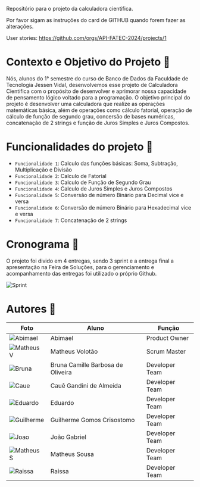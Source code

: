 Repositório para o projeto da calculadora cientifica. 


Por favor sigam as instruções do card de GITHUB quando forem fazer as alterações.


User stories: 
https://github.com/orgs/API-FATEC-2024/projects/1

# Contexto e Objetivo do Projeto 🎯

Nós, alunos do 1° semestre do curso de Banco de Dados da Faculdade de Tecnologia Jessen Vidal, desenvolvemos esse projeto de Calculadora Científica com o propósito de desenvolver e aprimorar nossa capacidade de pensamento lógico voltado para a programação. O objetivo principal do projeto é desenvolver uma calculadora que realize as operações matemáticas básica, além de operações como cálculo fatorial, operação de cálculo de função de segundo grau, concersão de bases numéricas, concatenação de 2 strings e função de Juros Simples e Juros Compostos. 

# Funcionalidades do projeto 🔨

- `Funcionalidade 1`: Calculo das funções básicas: Soma, Subtração, Multiplicação e Divisão
- `Funcionalidade 2`: Calculo de Fatorial
- `Funcionalidade 3`: Calculo de Função de Segundo Grau
- `Funcionalidade 4`: Calculo de Juros Simples e Juros Compostos
- `Funcionalidade 5`: Conversão de número Binário para Decimal vice e versa
- `Funcionalidade 6`: Conversão de número Binário para Hexadecimal vice e versa
- `Funcionalidade 7`: Concatenação de 2 strings

# Cronograma 📅 

O projeto foi divido em 4 entregas, sendo 3 sprint e a entrega final a apresentação na Feira de Soluções, para o gerenciamento e acompanhamento das entregas foi utilizado o próprio Github.

![Sprint](https://github.com/API-FATEC-2024/Calculadora_Cientifica/blob/main/Documentacao/images/Sprint%20Atualizada.png)

# Autores 📃
| Foto | Aluno | Função                                                                                                  |
|-|-|-|
| ![Abimael](https://github.com/API-FATEC-2024/Calculadora_Cientifica/blob/main/Documentacao/images/Abimael%20Foto.jpg) | Abimael | Product Owner |
| ![Matheus V](https://github.com/API-FATEC-2024/Calculadora_Cientifica/blob/main/Documentacao/images/Matheus%20Volotao%20Foto.jpg) | Matheus Volotão | Scrum Master |
| ![Bruna](https://github.com/API-FATEC-2024/Calculadora_Cientifica/blob/main/Documentacao/images/Bruna%20Foto.jpg) | Bruna Camille Barbosa de Oliveira | Developer Team |
| ![Caue](https://github.com/API-FATEC-2024/Calculadora_Cientifica/blob/main/Documentacao/images/Caue%20Foto.jpg) | Cauê Gandini de Almeida | Developer Team |
| ![Eduardo](https://github.com/API-FATEC-2024/Calculadora_Cientifica/blob/main/Documentacao/images/Eduardo%20Foto.jpg) | Eduardo | Developer Team |
| ![Guilherme](https://github.com/API-FATEC-2024/Calculadora_Cientifica/blob/main/Documentacao/images/Guilherme%20Foto.jpg) | Guilherme Gomos Crisostomo | Developer Team |
| ![Joao](https://github.com/API-FATEC-2024/Calculadora_Cientifica/blob/main/Documentacao/images/Joao%20Foto.jpg) | João Gabriel | Developer Team | 
| ![Matheus S](https://github.com/API-FATEC-2024/Calculadora_Cientifica/blob/main/Documentacao/images/Matheus%20Souza%20Foto.jpg) | Matheus Sousa | Developer Team |
| ![Raissa](https://github.com/API-FATEC-2024/Calculadora_Cientifica/blob/main/Documentacao/images/Raissa%20Foto.jpg) | Raissa | Developer Team |
